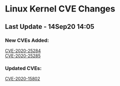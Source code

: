 
# **Linux Kernel CVE Changes**

## Last Update - 14Sep20 14:05

### **New CVEs Added:**

[CVE-2020-25284](cves/CVE-2020-25284)  
[CVE-2020-25285](cves/CVE-2020-25285)  


### **Updated CVEs:**

[CVE-2020-15802](cves/CVE-2020-15802)  

